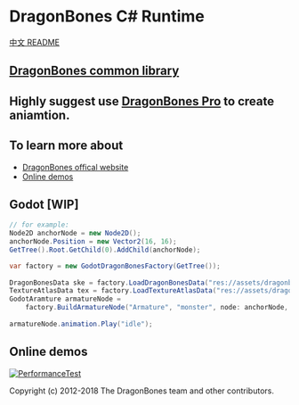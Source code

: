 # DragonBones C# Runtime
[中文 README](./README-zh_CN.md)
## [DragonBones common library](./DragonBones/)
## Highly suggest use [DragonBones Pro](http://www.dragonbones.com/) to create aniamtion.

## To learn more about
* [DragonBones offical website](http://www.dragonbones.com/)
* [Online demos](http://www.dragonbones.com/demo/index.html)

## Godot [WIP]
```c#
// for example:
Node2D anchorNode = new Node2D();
anchorNode.Position = new Vector2(16, 16);
GetTree().Root.GetChild(0).AddChild(anchorNode);

var factory = new GodotDragonBonesFactory(GetTree());
        
DragonBonesData ske = factory.LoadDragonBonesData("res://assets/dragonbones/monster_ske.json", "");
TextureAtlasData tex = factory.LoadTextureAtlasData("res://assets/dragonbones/monster_tex.json", "");
GodotAramture armatureNode =
    factory.BuildArmatureNode("Armature", "monster", node: anchorNode, textureAtlasName: "monster");
        
armatureNode.animation.Play("idle");
```

## Online demos
[![PerformanceTest](https://dragonbones.github.io/demo/demos.jpg)](https://github.com/DragonBones/Demos)

Copyright (c) 2012-2018 The DragonBones team and other contributors.
